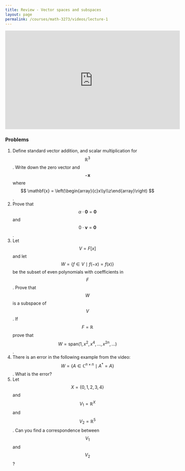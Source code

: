 ```yaml
---
title: Review - Vector spaces and subspaces
layout: page
permalink: /courses/math-3273/videos/lecture-1
---
```


<iframe width="560" height="315" src="https://www.youtube.com/embed/kuN-RJQaYec" title="YouTube video player" frameborder="0" allow="accelerometer; autoplay; clipboard-write; encrypted-media; gyroscope; picture-in-picture" allowfullscreen></iframe>

### Problems ###
1. Define standard vector addition, and scalar multiplication for $$ \mathbb{R}^3$$. Write down the zero vector and $$ -\mathbf{x} $$ where $$ \mathbf{x} = \left(\begin{array}{c}x\\y\\z\end{array}\right) $$.
2. Prove that $$ \alpha\cdot \mathbf{0} = \mathbf{0} $$ and $$ 0\cdot \mathbf{v} = \mathbf{0} $$.
3. Let $$ V = F[x] $$ and let $$ W = \{ f\in V\ \mid\ f(-x) = f(x)\} $$ be the subset of even polynomials with coefficients in $$ F $$. Prove that $$ W $$ is a subspace of $$ V $$. If $$ F = \mathbb{R} $$ prove that $$ W = \mathrm{span}(1, x^2, x^4,\ldots, x^{2n},\ldots) $$.
4. There is an error in the following example from the video: $$ W = \{ A\in \mathbb{C}^{n\times n} \ \mid \ A^* = A\} $$. What is the error?
5. Let $$ X = \{0,1,2,3,4\} $$ and $$ V_1 = \mathbb{R}^X $$ and $$V_2 = \mathbb{R}^5 $$. Can you find a correspondence between $$ V_1 $$ and $$ V_2 $$?
